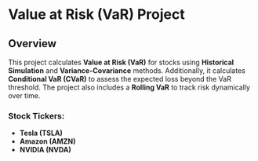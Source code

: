 # Value at Risk (VaR) Project

## Overview

This project calculates **Value at Risk (VaR)** for stocks using **Historical Simulation** and **Variance-Covariance** methods. Additionally, it calculates **Conditional VaR (CVaR)** to assess the expected loss beyond the VaR threshold. The project also includes a **Rolling VaR** to track risk dynamically over time.

### Stock Tickers:
- **Tesla (TSLA)**
- **Amazon (AMZN)**
- **NVIDIA (NVDA)**




